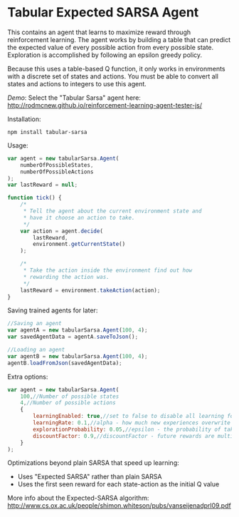 # Tabular Expected SARSA Agent
This contains an agent that learns to maximize reward through reinforcement learning. The agent works by building a table that can predict the expected value of every possible action from every possible state. Exploration is accomplished by following an epsilon greedy policy.

Because this uses a table-based Q function, it only works in environments with a discrete set of states and actions. You must be able to convert all states and actions to integers to use this agent.

*Demo*:
Select the "Tabular Sarsa" agent here: http://rodmcnew.github.io/reinforcement-learning-agent-tester-js/ 

Installation:
```
npm install tabular-sarsa
```

Usage:
```Javascript
var agent = new tabularSarsa.Agent(
    numberOfPossibleStates,
    numberOfPossibleActions
);
var lastReward = null;

function tick() {
    /*
     * Tell the agent about the current environment state and
     * have it choose an action to take.
     */
    var action = agent.decide(
        lastReward,
        environment.getCurrentState()
    );

    /*
     * Take the action inside the environment find out how 
     * rewarding the action was.
     */
    lastReward = environment.takeAction(action);
}
```

Saving trained agents for later:
```Javascript
//Saving an agent
var agentA = new tabularSarsa.Agent(100, 4);
var savedAgentData = agentA.saveToJson();

//Loading an agent
var agentB = new tabularSarsa.Agent(100, 4);
agentB.loadFromJson(savedAgentData);
```
Extra options:
```Javascript
var agent = new tabularSarsa.Agent(
    100,//Number of possible states
    4,//Number of possible actions
    {
        learningEnabled: true,//set to false to disable all learning for higher execution speeds
        learningRate: 0.1,//alpha - how much new experiences overwrite previous ones
        explorationProbability: 0.05,//epsilon - the probability of taking random actions in the Epsilon Greedy policy
        discountFactor: 0.9,//discountFactor - future rewards are multiplied by this
    }
);

```

Optimizations beyond plain SARSA that speed up learning:
- Uses "Expected SARSA" rather than plain SARSA
- Uses the first seen reward for each state-action as the initial Q value
 
More info about the Expected-SARSA algorithm:
http://www.cs.ox.ac.uk/people/shimon.whiteson/pubs/vanseijenadprl09.pdf
